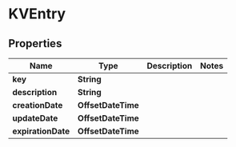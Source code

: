 

# KVEntry


## Properties

| Name | Type | Description | Notes |
|------------ | ------------- | ------------- | -------------|
|**key** | **String** |  |  |
|**description** | **String** |  |  |
|**creationDate** | **OffsetDateTime** |  |  |
|**updateDate** | **OffsetDateTime** |  |  |
|**expirationDate** | **OffsetDateTime** |  |  |



